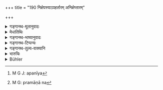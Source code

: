 +++
title = "190 निक्षेपस्याऽपहर्तारम् अनिक्षेप्तारम्"

+++

<details><summary>गङ्गानथ-मूलानुवादः</summary>

The appropriator of a deposit, as also one who has not deposited anything (and yet asks for it),—the king shall test by all methods, as also by means of oaths and ordeals prescribed in the scriptures.—(190)
</details>

<details><summary>मेधातिथिः</summary>

हरति यो निक्षिप्तम् असाक्षिकम्, यो ऽप्य् अनिक्षिप्य[^६०६] नीत्वा वा याचते तम् **अन्विच्छेत्** । अन्वेषणा तत्त्वपरिज्ञाने यत्नः सर्वप्रमाणव्यापारेण । **उपायाः** प्रमाणानि[^६०७] सामादयो वा । तेन चलितवृत्तस्याप्रतिपाद्यमानस्य ताडनबन्धनाद्य् अपि महति धने चोरवत् तत्त्वप्रतिपत्त्यर्थं प्रयोज्यम् । न तत्त्वानिश्चये निग्रहः । **वैदिक**ग्रहणं स्तुत्यर्थम् ॥ ८.१९० ॥


[^६०७]:
     M G: pramāṇā na


[^६०६]:
     M G J: apanīya
</details>

<details><summary>गङ्गानथ-भाष्यानुवादः</summary>

He who appropriates the deposit placed with him, in the absence of witnesses, and he who, having received it back, asks for it again,—both these the king shall ‘*test*’;—‘*testing*’ stands for *trying to find out the truth*,—by employing ‘*all methods*’;—‘*methods*’ stands for
*proofs*. So that if the man is found to have fallen from the path of
rectitude and denies the deposit,—then recourse may he had to heating and imprisonment also; specially when the property involved is a large one, the same methods have to be employed as in the case of thieves. But no punishment shall lte inflicted if there is uncertainty in the matter.

The epithet ‘*prescribed in the scriptures*’ has been added only by way of praise of the means to be employed.—(190)
</details>

<details><summary>गङ्गानथ-टिप्पन्यः</summary>

‘*Sārvaiḥ upāyaiḥ*’—‘All kinds of evidence, the four expedients of
kindness and the rest, and also in the case of wicked people, beating
and imprisoning’ (Medhātithi, who is not rightly represented by
Buhler);—‘the four expedients of kindness and so forth’ (Govindarāja,
Kullūka and Rāghavānanda);—‘spies and the like’ (Nārāyaṇa).

This verse is quoted in *Parāśaramādhava* (Vyavahāra, p. 208), as laying
down punishment for the depositor and depository if proved to be
dishonest;—in *Kṛtyakalpataru*, (84a);—and in *Vīramitrodaya*
(Vyavahāra, 113a).
</details>

<details><summary>गङ्गानथ-तुल्य-वाक्यानि</summary>

**(verses 8.190-192)**

*Yājñavalkya* (2.66).—(See under 189.)

Do. (2.67).—‘If the depositary derives, by his own will, an advantage
from the deposit, he shall he made to pay to the depositor what he may
have gained, along with interest, and should also he lined.’

*Nārada* (2.7).—‘The wicked man who does not restore a deposit, on being
asked by the depositor to do so, shall be punished by the King. If the
deposit has been lost or destroyed, he shall make good its value.’

Do. (2.13).—‘He who fails to restore a deposit, and he who demands what
he never deposited, shall both be punished like thieves, and shall be
made to pay a sum equal in amount to the value of the deposit in
question.’

*Bṛhaspati* (12.11).—(See under 189.)

Do. (12.13).—‘He who, after receiving the deposit, denies the fact and
is convicted by the evidence of witnesses or ordeal, shall be compelled
to give up the deposit and to pay an equal amount as fine.’

*Arthaśāstra* (p. 73).—‘He who enjoys a sealed deposit should pay for
such use, in accordance with place and time; also a line of 12 *Paṇas*.
If the deposit becomes lost or damaged by such use, he shall bear the
cost of the article deposited, and also pay a fine of 21 *Paṇas'*
</details>

<details><summary>भारुचिः</summary>

यस् त्व् अपदेशाद् विना निक्षिप्तं याच्यमानो निक्षेप्त्रे न दद्यात्- असाक्षिके निक्षेप एतद् उच्यते । निक्षेप्ता वा गृहीत्वा पुनर् याचेत, अदत्वा वा । स राज्ञा प्राङ्विवाकेन वा सामादिभिः सर्वोपायैर् अन्वेष्य, तदसंभवे तु **शपथैश् चैव वैदिकैः** अग्निहरणादिभिः । **च**शब्दाल् लौकिका अपि कोशपानादयो ऽत्रानुरुध्यन्ते । कार्यसामान्याच् च निक्षेपविधेर् अन्यत्राप्य् एषाम् अप्रतिषेधः ॥ ८.१८९ ॥
</details>

<details><summary>Bühler</summary>

190	Him who appropriates a deposit and him (who asks for it) without having made it, (the judge) shall try by all (sorts of) means, and by the oaths prescribed in the Veda.
</details>
